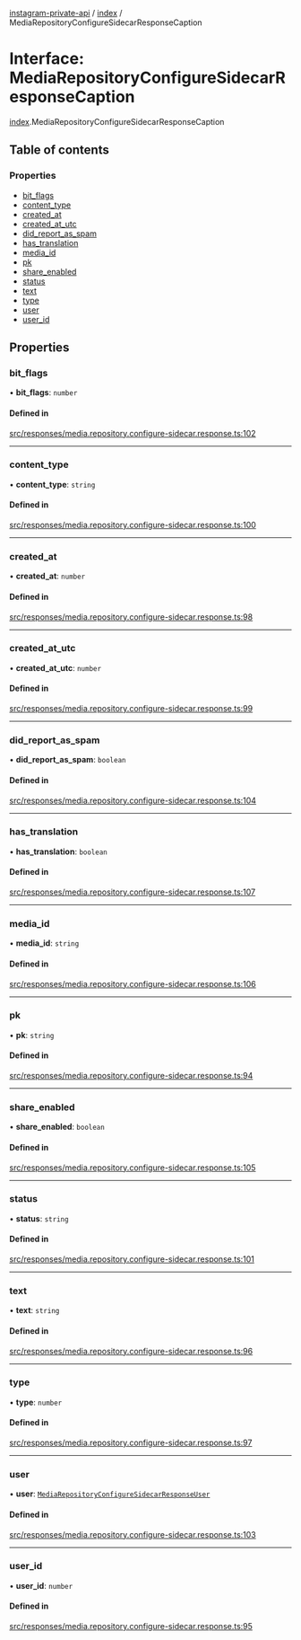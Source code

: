 [instagram-private-api](../../README.md) / [index](../../modules/index.md) / MediaRepositoryConfigureSidecarResponseCaption

# Interface: MediaRepositoryConfigureSidecarResponseCaption

[index](../../modules/index.md).MediaRepositoryConfigureSidecarResponseCaption

## Table of contents

### Properties

- [bit\_flags](MediaRepositoryConfigureSidecarResponseCaption.md#bit_flags)
- [content\_type](MediaRepositoryConfigureSidecarResponseCaption.md#content_type)
- [created\_at](MediaRepositoryConfigureSidecarResponseCaption.md#created_at)
- [created\_at\_utc](MediaRepositoryConfigureSidecarResponseCaption.md#created_at_utc)
- [did\_report\_as\_spam](MediaRepositoryConfigureSidecarResponseCaption.md#did_report_as_spam)
- [has\_translation](MediaRepositoryConfigureSidecarResponseCaption.md#has_translation)
- [media\_id](MediaRepositoryConfigureSidecarResponseCaption.md#media_id)
- [pk](MediaRepositoryConfigureSidecarResponseCaption.md#pk)
- [share\_enabled](MediaRepositoryConfigureSidecarResponseCaption.md#share_enabled)
- [status](MediaRepositoryConfigureSidecarResponseCaption.md#status)
- [text](MediaRepositoryConfigureSidecarResponseCaption.md#text)
- [type](MediaRepositoryConfigureSidecarResponseCaption.md#type)
- [user](MediaRepositoryConfigureSidecarResponseCaption.md#user)
- [user\_id](MediaRepositoryConfigureSidecarResponseCaption.md#user_id)

## Properties

### bit\_flags

• **bit\_flags**: `number`

#### Defined in

[src/responses/media.repository.configure-sidecar.response.ts:102](https://github.com/Nerixyz/instagram-private-api/blob/0e0721c/src/responses/media.repository.configure-sidecar.response.ts#L102)

___

### content\_type

• **content\_type**: `string`

#### Defined in

[src/responses/media.repository.configure-sidecar.response.ts:100](https://github.com/Nerixyz/instagram-private-api/blob/0e0721c/src/responses/media.repository.configure-sidecar.response.ts#L100)

___

### created\_at

• **created\_at**: `number`

#### Defined in

[src/responses/media.repository.configure-sidecar.response.ts:98](https://github.com/Nerixyz/instagram-private-api/blob/0e0721c/src/responses/media.repository.configure-sidecar.response.ts#L98)

___

### created\_at\_utc

• **created\_at\_utc**: `number`

#### Defined in

[src/responses/media.repository.configure-sidecar.response.ts:99](https://github.com/Nerixyz/instagram-private-api/blob/0e0721c/src/responses/media.repository.configure-sidecar.response.ts#L99)

___

### did\_report\_as\_spam

• **did\_report\_as\_spam**: `boolean`

#### Defined in

[src/responses/media.repository.configure-sidecar.response.ts:104](https://github.com/Nerixyz/instagram-private-api/blob/0e0721c/src/responses/media.repository.configure-sidecar.response.ts#L104)

___

### has\_translation

• **has\_translation**: `boolean`

#### Defined in

[src/responses/media.repository.configure-sidecar.response.ts:107](https://github.com/Nerixyz/instagram-private-api/blob/0e0721c/src/responses/media.repository.configure-sidecar.response.ts#L107)

___

### media\_id

• **media\_id**: `string`

#### Defined in

[src/responses/media.repository.configure-sidecar.response.ts:106](https://github.com/Nerixyz/instagram-private-api/blob/0e0721c/src/responses/media.repository.configure-sidecar.response.ts#L106)

___

### pk

• **pk**: `string`

#### Defined in

[src/responses/media.repository.configure-sidecar.response.ts:94](https://github.com/Nerixyz/instagram-private-api/blob/0e0721c/src/responses/media.repository.configure-sidecar.response.ts#L94)

___

### share\_enabled

• **share\_enabled**: `boolean`

#### Defined in

[src/responses/media.repository.configure-sidecar.response.ts:105](https://github.com/Nerixyz/instagram-private-api/blob/0e0721c/src/responses/media.repository.configure-sidecar.response.ts#L105)

___

### status

• **status**: `string`

#### Defined in

[src/responses/media.repository.configure-sidecar.response.ts:101](https://github.com/Nerixyz/instagram-private-api/blob/0e0721c/src/responses/media.repository.configure-sidecar.response.ts#L101)

___

### text

• **text**: `string`

#### Defined in

[src/responses/media.repository.configure-sidecar.response.ts:96](https://github.com/Nerixyz/instagram-private-api/blob/0e0721c/src/responses/media.repository.configure-sidecar.response.ts#L96)

___

### type

• **type**: `number`

#### Defined in

[src/responses/media.repository.configure-sidecar.response.ts:97](https://github.com/Nerixyz/instagram-private-api/blob/0e0721c/src/responses/media.repository.configure-sidecar.response.ts#L97)

___

### user

• **user**: [`MediaRepositoryConfigureSidecarResponseUser`](MediaRepositoryConfigureSidecarResponseUser.md)

#### Defined in

[src/responses/media.repository.configure-sidecar.response.ts:103](https://github.com/Nerixyz/instagram-private-api/blob/0e0721c/src/responses/media.repository.configure-sidecar.response.ts#L103)

___

### user\_id

• **user\_id**: `number`

#### Defined in

[src/responses/media.repository.configure-sidecar.response.ts:95](https://github.com/Nerixyz/instagram-private-api/blob/0e0721c/src/responses/media.repository.configure-sidecar.response.ts#L95)
